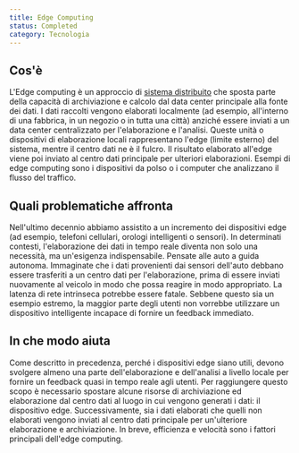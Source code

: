 ```yaml
---
title: Edge Computing
status: Completed
category: Tecnologia
---
```


## Cos'è

L'Edge computing è un approccio di [sistema distribuito](/it/distributed-systems/) che sposta parte della capacità di archiviazione e calcolo dal data center principale alla fonte dei dati. I dati raccolti vengono elaborati localmente (ad esempio, all'interno di una fabbrica, in un negozio o in tutta una città) anziché essere inviati a un data center centralizzato per l'elaborazione e l'analisi. Queste unità o dispositivi di elaborazione locali rappresentano l'edge (limite esterno) del sistema, mentre il centro dati ne è il fulcro. Il risultato elaborato all'edge viene poi inviato al centro dati principale per ulteriori elaborazioni. Esempi di edge computing sono i dispositivi da polso o i computer che analizzano il flusso del traffico.


## Quali problematiche affronta

Nell'ultimo decennio abbiamo assistito a un incremento dei dispositivi edge (ad esempio, telefoni cellulari, orologi intelligenti o sensori). 
In determinati contesti, l'elaborazione dei dati in tempo reale diventa non solo una necessità, ma un'esigenza indispensabile. 
Pensate alle auto a guida autonoma. 
Immaginate che i dati provenienti dai sensori dell'auto debbano essere trasferiti a un centro dati per l'elaborazione, prima di essere inviati nuovamente al veicolo in modo che possa reagire in modo appropriato. 
La latenza di rete intrinseca potrebbe essere fatale. 
Sebbene questo sia un esempio estremo, la maggior parte degli utenti non vorrebbe utilizzare un dispositivo intelligente incapace di fornire un feedback immediato.

## In che modo aiuta

Come descritto in precedenza, perché i dispositivi edge siano utili, devono svolgere almeno una parte dell'elaborazione e dell'analisi a livello locale per fornire un feedback quasi in tempo reale agli utenti. 
Per raggiungere questo scopo è necessario spostare alcune risorse di archiviazione ed elaborazione dal centro dati al luogo in cui vengono generati i dati: il dispositivo edge.
Successivamente, sia i dati elaborati che quelli non elaborati vengono inviati al centro dati principale per un'ulteriore elaborazione e archiviazione.
In breve, efficienza e velocità sono i fattori principali dell'edge computing.